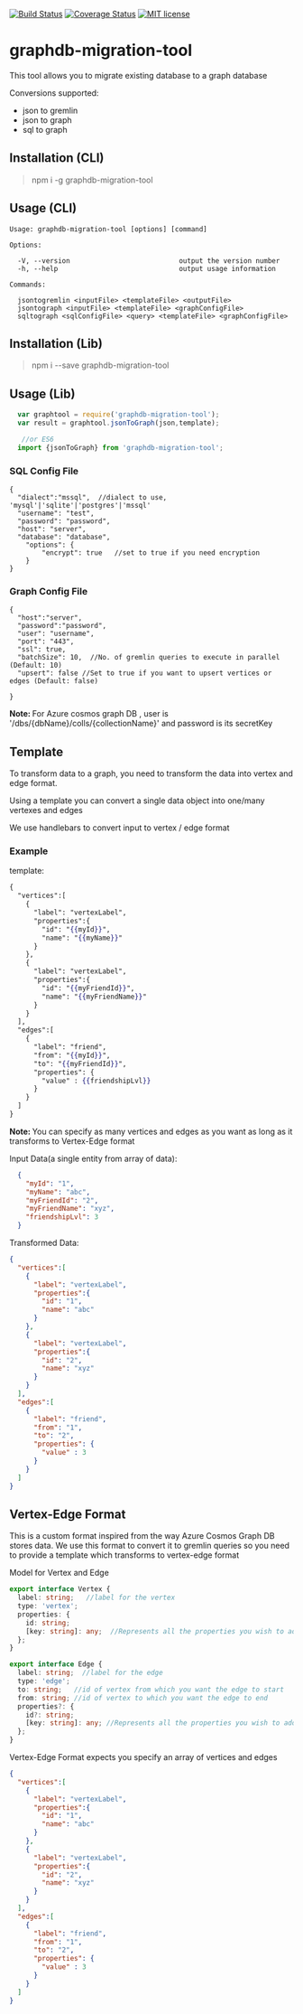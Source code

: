 [![Build Status](https://travis-ci.com/abbasc52/graphdb-migration-tool.svg?branch=master)](https://travis-ci.com/abbasc52/graphdb-migration-tool)
[![Coverage Status](https://coveralls.io/repos/github/abbasc52/graphdb-migration-tool/badge.svg?branch=master)](https://coveralls.io/github/abbasc52/graphdb-migration-tool?branch=master)
[![MIT license](http://img.shields.io/badge/license-MIT-brightgreen.svg)](http://opensource.org/licenses/MIT)

# graphdb-migration-tool
This tool allows you to migrate existing database to a graph database

Conversions supported:
- json to gremlin 
- json to graph
- sql to graph

## Installation (CLI)
> npm i -g graphdb-migration-tool

## Usage (CLI)
    Usage: graphdb-migration-tool [options] [command]

    Options:

      -V, --version                           output the version number
      -h, --help                              output usage information

    Commands:

      jsontogremlin <inputFile> <templateFile> <outputFile>
      jsontograph <inputFile> <templateFile> <graphConfigFile>
      sqltograph <sqlConfigFile> <query> <templateFile> <graphConfigFile>

## Installation (Lib)
> npm i --save graphdb-migration-tool

## Usage (Lib)
```js
  var graphtool = require('graphdb-migration-tool');
  var result = graphtool.jsonToGraph(json,template);

   //or ES6
  import {jsonToGraph} from 'graphdb-migration-tool';
```

### SQL Config File
```json5
{
  "dialect":"mssql",  //dialect to use, 'mysql'|'sqlite'|'postgres'|'mssql'
  "username": "test",
  "password": "password",
  "host": "server",
  "database": "database",
    "options": {
        "encrypt": true   //set to true if you need encryption
    }
}
```

### Graph Config File
```json5
{
  "host":"server",
  "password":"password",
  "user": "username",
  "port": "443",
  "ssl": true,
  "batchSize": 10,  //No. of gremlin queries to execute in parallel (Default: 10)
  "upsert": false //Set to true if you want to upsert vertices or edges (Default: false)

}
```

<b>Note: </b>For Azure cosmos graph DB , user is '/dbs/{dbName}/colls/{collectionName}' and password is its secretKey

## Template
To transform data to a graph, you need to transform the data into vertex and edge format. 

Using a template you can convert a single data object into one/many vertexes and edges

We use handlebars to convert input to vertex / edge format

### Example

template:

```hbs
{
  "vertices":[
    {
      "label": "vertexLabel",
      "properties":{
        "id": "{{myId}}",
        "name": "{{myName}}"
      }
    },
    {
      "label": "vertexLabel",
      "properties":{
        "id": "{{myFriendId}}",
        "name": "{{myFriendName}}"
      }
    }
  ],
  "edges":[
    {
      "label": "friend",
      "from": "{{myId}}",
      "to": "{{myFriendId}}",
      "properties": {
        "value" : {{friendshipLvl}}
      }
    }
  ]
}

```

<b>Note: </b> You can specify as many vertices and edges as you want as long as it transforms to Vertex-Edge format

Input Data(a single entity from array of data):

```json
  {
    "myId": "1",
    "myName": "abc",
    "myFriendId": "2",
    "myFriendName": "xyz",
    "friendshipLvl": 3
  }
```

Transformed Data:

```json
{
  "vertices":[
    {
      "label": "vertexLabel",
      "properties":{
        "id": "1",
        "name": "abc"
      }
    },
    {
      "label": "vertexLabel",
      "properties":{
        "id": "2",
        "name": "xyz"
      }
    }
  ],
  "edges":[
    {
      "label": "friend",
      "from": "1",
      "to": "2",
      "properties": {
        "value" : 3
      }
    }
  ]
}
```

## Vertex-Edge Format
This is a custom format inspired from the way Azure Cosmos Graph DB stores data. We use this format to convert it to gremlin queries so you need to provide a template which transforms to vertex-edge format

Model for Vertex and Edge
```ts
export interface Vertex {
  label: string;   //label for the vertex
  type: 'vertex';
  properties: {
    id: string;    
    [key: string]: any;  //Represents all the properties you wish to add to the vertex
  };
}

export interface Edge {
  label: string;  //label for the edge
  type: 'edge';
  to: string;   //id of vertex from which you want the edge to start
  from: string; //id of vertex to which you want the edge to end
  properties?: {
    id?: string;
    [key: string]: any; //Represents all the properties you wish to add to the edge
  };
}

```

Vertex-Edge Format expects you specify an array of vertices and edges

```json
{
  "vertices":[
    {
      "label": "vertexLabel",
      "properties":{
        "id": "1",
        "name": "abc"
      }
    },
    {
      "label": "vertexLabel",
      "properties":{
        "id": "2",
        "name": "xyz"
      }
    }
  ],
  "edges":[
    {
      "label": "friend",
      "from": "1",
      "to": "2",
      "properties": {
        "value" : 3
      }
    }
  ]
}
```
